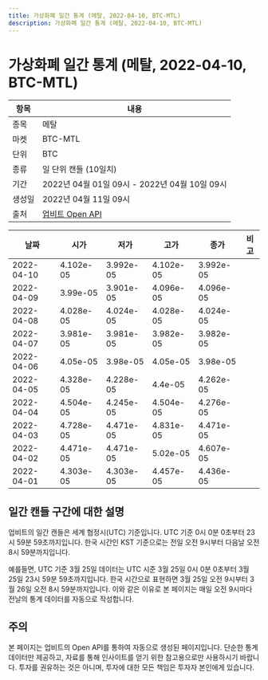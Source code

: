 ```yaml
---
title: 가상화폐 일간 통계 (메탈, 2022-04-10, BTC-MTL)
description: 가상화폐 일간 통계 (메탈, 2022-04-10, BTC-MTL)
---
```



가상화폐 일간 통계 (메탈, 2022-04-10, BTC-MTL)
===

|항목|내용|
|--|--|
|종목|메탈|
|마켓|BTC-MTL|
|단위|BTC|
|종류|일 단위 캔들 (10일치)|
|기간|2022년 04월 01일 09시 - 2022년 04월 10일 09시|
|생성일|2022년 04월 11일 09시|
|출처|[업비트 Open API](https://docs.upbit.com)|


|날짜|시가|저가|고가|종가|비고|
|--|--|--|--|--|--|
|2022-04-10|4.102e-05|3.992e-05|4.102e-05|3.992e-05|    |
|2022-04-09|3.99e-05|3.901e-05|4.096e-05|4.096e-05|    |
|2022-04-08|4.028e-05|4.024e-05|4.028e-05|4.024e-05|    |
|2022-04-07|3.981e-05|3.981e-05|3.982e-05|3.982e-05|    |
|2022-04-06|4.05e-05|3.98e-05|4.05e-05|3.98e-05|    |
|2022-04-05|4.328e-05|4.228e-05|4.4e-05|4.262e-05|    |
|2022-04-04|4.504e-05|4.245e-05|4.504e-05|4.276e-05|    |
|2022-04-03|4.728e-05|4.471e-05|4.831e-05|4.471e-05|    |
|2022-04-02|4.471e-05|4.471e-05|5.02e-05|4.607e-05|    |
|2022-04-01|4.303e-05|4.303e-05|4.457e-05|4.436e-05|    |


일간 캔들 구간에 대한 설명
---


업비트의 일간 캔들은 세계 협정시(UTC) 기준입니다. 
UTC 기준 0시 0분 0초부터 23시 59분 59초까지입니다. 
한국 시간인 KST 기준으로는 전일 오전 9시부터 다음날 오전 8시 59분까지입니다. 


예를들면, UTC 기준 3월 25일 데이터는 UTC 시준 3월 25일 0시 0분 0초부터 3월 25일 23시 59분 59초까지입니다. 
한국 시간으로 표현하면 3월 25일 오전 9시부터 3월 26일 오전 8시 59분까지입니다. 
이와 같은 이유로 본 페이지는 매일 오전 9시마다 전날의 통계 데이터를 자동으로 작성합니다. 


주의
---


본 페이지는 업비트의 Open API를 통하여 자동으로 생성된 페이지입니다. 
단순한 통계 데이터만 제공하고, 자료를 통해 인사이트를 얻기 위한 참고용으로만 사용하시기 바랍니다. 
투자를 권유하는 것은 아니며, 투자에 대한 모든 책임은 투자자 본인에게 있습니다. 

